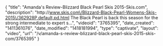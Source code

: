 {
    "title": "Amanda's Review-Blizzard Black Pearl Skis 2015-Skis.com",
    "description": "http:\/\/www.skis.com\/Blizzard-Black-Pearl-Womens-Skis-2015\/362928P,default,pd.html The Black Pearl is back this season for the strong intermediate to expert s...",
    "videoid": "3765395",
    "date_created": "1411361076",
    "date_modified": "1418181994",
    "type": "captivate",
    "layout": "video",
    "url": "\/v\/amanda-s-review-blizzard-black-pearl-skis-2015-skis-com\/3765395"
}